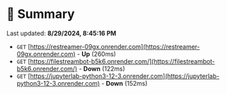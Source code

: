 # 📖 Summary
Last updated: **8/29/2024, 8:45:16 PM**

- `GET` [https://restreamer-09gx.onrender.com](https://restreamer-09gx.onrender.com) - **Up** (260ms)
- `GET` [https://filestreambot-b5k6.onrender.com/](https://filestreambot-b5k6.onrender.com/) - **Down** (122ms)
- `GET` [https://jupyterlab-python3-12-3.onrender.com](https://jupyterlab-python3-12-3.onrender.com) - **Down** (152ms)

